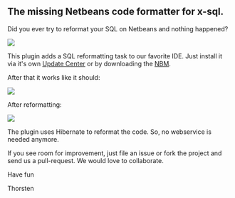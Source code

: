 ## The missing Netbeans code formatter for x-sql. 

Did you ever try to reformat your SQL on Netbeans and nothing happened?

![](https://cloud.githubusercontent.com/assets/837211/2577872/27e1bcb6-b985-11e3-910f-9ed6b7017a6a.jpg)

This plugin adds a SQL reformatting task to our favorite IDE. Just install it via it's own [Update Center](http://cismet.github.io/sq-belle/updatecenter/updates.xml) 
or by downloading the [NBM](http://cismet.github.io/sq-belle/downloads/sq-belle-2.0.2.nbm).

After that it works like it should:

![](https://cloud.githubusercontent.com/assets/837211/2577564/58532f28-b981-11e3-9916-19abe9b57cfe.png)

After reformatting:

![](https://cloud.githubusercontent.com/assets/837211/2577568/5d90c158-b981-11e3-8570-06bd71d29ddf.png)

The plugin uses Hibernate to reformat the code. So, no webservice is needed anymore.

If you see room for improvement, just file an issue or fork the project and send us a pull-request. We would love to collaborate.


Have fun

Thorsten


